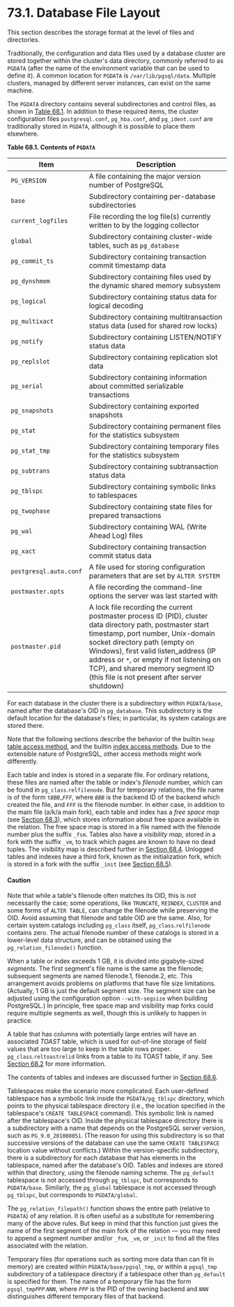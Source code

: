 # 73.1. Database File Layout

This section describes the storage format at the level of files and directories.

Traditionally, the configuration and data files used by a database cluster are stored together within the cluster's data directory, commonly referred to as `PGDATA` (after the name of the environment variable that can be used to define it). A common location for `PGDATA` is `/var/lib/pgsql/data`. Multiple clusters, managed by different server instances, can exist on the same machine.

The `PGDATA` directory contains several subdirectories and control files, as shown in [Table 68.1](https://www.postgresql.org/docs/12/storage-file-layout.html#PGDATA-CONTENTS-TABLE). In addition to these required items, the cluster configuration files `postgresql.conf`, `pg_hba.conf`, and `pg_ident.conf` are traditionally stored in `PGDATA`, although it is possible to place them elsewhere.

**Table 68.1. Contents of `PGDATA`**

| Item                   | Description                                                                                                                                                                                                                                                                                                                                                 |
| ---------------------- | ----------------------------------------------------------------------------------------------------------------------------------------------------------------------------------------------------------------------------------------------------------------------------------------------------------------------------------------------------------- |
| `PG_VERSION`           | A file containing the major version number of PostgreSQL                                                                                                                                                                                                                                                                                                    |
| `base`                 | Subdirectory containing per-database subdirectories                                                                                                                                                                                                                                                                                                         |
| `current_logfiles`     | File recording the log file(s) currently written to by the logging collector                                                                                                                                                                                                                                                                                |
| `global`               | Subdirectory containing cluster-wide tables, such as `pg_database`                                                                                                                                                                                                                                                                                          |
| `pg_commit_ts`         | Subdirectory containing transaction commit timestamp data                                                                                                                                                                                                                                                                                                   |
| `pg_dynshmem`          | Subdirectory containing files used by the dynamic shared memory subsystem                                                                                                                                                                                                                                                                                   |
| `pg_logical`           | Subdirectory containing status data for logical decoding                                                                                                                                                                                                                                                                                                    |
| `pg_multixact`         | Subdirectory containing multitransaction status data (used for shared row locks)                                                                                                                                                                                                                                                                            |
| `pg_notify`            | Subdirectory containing LISTEN/NOTIFY status data                                                                                                                                                                                                                                                                                                           |
| `pg_replslot`          | Subdirectory containing replication slot data                                                                                                                                                                                                                                                                                                               |
| `pg_serial`            | Subdirectory containing information about committed serializable transactions                                                                                                                                                                                                                                                                               |
| `pg_snapshots`         | Subdirectory containing exported snapshots                                                                                                                                                                                                                                                                                                                  |
| `pg_stat`              | Subdirectory containing permanent files for the statistics subsystem                                                                                                                                                                                                                                                                                        |
| `pg_stat_tmp`          | Subdirectory containing temporary files for the statistics subsystem                                                                                                                                                                                                                                                                                        |
| `pg_subtrans`          | Subdirectory containing subtransaction status data                                                                                                                                                                                                                                                                                                          |
| `pg_tblspc`            | Subdirectory containing symbolic links to tablespaces                                                                                                                                                                                                                                                                                                       |
| `pg_twophase`          | Subdirectory containing state files for prepared transactions                                                                                                                                                                                                                                                                                               |
| `pg_wal`               | Subdirectory containing WAL (Write Ahead Log) files                                                                                                                                                                                                                                                                                                         |
| `pg_xact`              | Subdirectory containing transaction commit status data                                                                                                                                                                                                                                                                                                      |
| `postgresql.auto.conf` | A file used for storing configuration parameters that are set by `ALTER SYSTEM`                                                                                                                                                                                                                                                                             |
| `postmaster.opts`      | A file recording the command-line options the server was last started with                                                                                                                                                                                                                                                                                  |
| `postmaster.pid`       | A lock file recording the current postmaster process ID (PID), cluster data directory path, postmaster start timestamp, port number, Unix-domain socket directory path (empty on Windows), first valid listen\_address (IP address or `*`, or empty if not listening on TCP), and shared memory segment ID (this file is not present after server shutdown) |

For each database in the cluster there is a subdirectory within `PGDATA/base`, named after the database's OID in `pg_database`. This subdirectory is the default location for the database's files; in particular, its system catalogs are stored there.

Note that the following sections describe the behavior of the builtin `heap` [table access method](https://www.postgresql.org/docs/12/tableam.html), and the builtin [index access methods](https://www.postgresql.org/docs/12/indexam.html). Due to the extensible nature of PostgreSQL, other access methods might work differently.

Each table and index is stored in a separate file. For ordinary relations, these files are named after the table or index's _filenode_ number, which can be found in `pg_class`.`relfilenode`. But for temporary relations, the file name is of the form `t`_`BBB`_\__`FFF`_, where _`BBB`_ is the backend ID of the backend which created the file, and _`FFF`_ is the filenode number. In either case, in addition to the main file (a/k/a main fork), each table and index has a _free space map_ (see [Section 68.3](https://www.postgresql.org/docs/12/storage-fsm.html)), which stores information about free space available in the relation. The free space map is stored in a file named with the filenode number plus the suffix `_fsm`. Tables also have a _visibility map_, stored in a fork with the suffix `_vm`, to track which pages are known to have no dead tuples. The visibility map is described further in [Section 68.4](https://www.postgresql.org/docs/12/storage-vm.html). Unlogged tables and indexes have a third fork, known as the initialization fork, which is stored in a fork with the suffix `_init` (see [Section 68.5](https://www.postgresql.org/docs/12/storage-init.html)).

#### Caution

Note that while a table's filenode often matches its OID, this is _not_ necessarily the case; some operations, like `TRUNCATE`, `REINDEX`, `CLUSTER` and some forms of `ALTER TABLE`, can change the filenode while preserving the OID. Avoid assuming that filenode and table OID are the same. Also, for certain system catalogs including `pg_class` itself, `pg_class`.`relfilenode` contains zero. The actual filenode number of these catalogs is stored in a lower-level data structure, and can be obtained using the `pg_relation_filenode()` function.

When a table or index exceeds 1 GB, it is divided into gigabyte-sized _segments_. The first segment's file name is the same as the filenode; subsequent segments are named filenode.1, filenode.2, etc. This arrangement avoids problems on platforms that have file size limitations. (Actually, 1 GB is just the default segment size. The segment size can be adjusted using the configuration option `--with-segsize` when building PostgreSQL.) In principle, free space map and visibility map forks could require multiple segments as well, though this is unlikely to happen in practice.

A table that has columns with potentially large entries will have an associated _TOAST_ table, which is used for out-of-line storage of field values that are too large to keep in the table rows proper. `pg_class`.`reltoastrelid` links from a table to its TOAST table, if any. See [Section 68.2](https://www.postgresql.org/docs/12/storage-toast.html) for more information.

The contents of tables and indexes are discussed further in [Section 68.6](https://www.postgresql.org/docs/12/storage-page-layout.html).

Tablespaces make the scenario more complicated. Each user-defined tablespace has a symbolic link inside the `PGDATA/pg_tblspc` directory, which points to the physical tablespace directory (i.e., the location specified in the tablespace's `CREATE TABLESPACE` command). This symbolic link is named after the tablespace's OID. Inside the physical tablespace directory there is a subdirectory with a name that depends on the PostgreSQL server version, such as `PG_9.0_201008051`. (The reason for using this subdirectory is so that successive versions of the database can use the same `CREATE TABLESPACE` location value without conflicts.) Within the version-specific subdirectory, there is a subdirectory for each database that has elements in the tablespace, named after the database's OID. Tables and indexes are stored within that directory, using the filenode naming scheme. The `pg_default` tablespace is not accessed through `pg_tblspc`, but corresponds to `PGDATA/base`. Similarly, the `pg_global` tablespace is not accessed through `pg_tblspc`, but corresponds to `PGDATA/global`.

The `pg_relation_filepath()` function shows the entire path (relative to `PGDATA`) of any relation. It is often useful as a substitute for remembering many of the above rules. But keep in mind that this function just gives the name of the first segment of the main fork of the relation — you may need to append a segment number and/or `_fsm`, `_vm`, or `_init` to find all the files associated with the relation.

Temporary files (for operations such as sorting more data than can fit in memory) are created within `PGDATA/base/pgsql_tmp`, or within a `pgsql_tmp` subdirectory of a tablespace directory if a tablespace other than `pg_default` is specified for them. The name of a temporary file has the form `pgsql_tmp`_`PPP`_._`NNN`_, where _`PPP`_ is the PID of the owning backend and _`NNN`_ distinguishes different temporary files of that backend.
